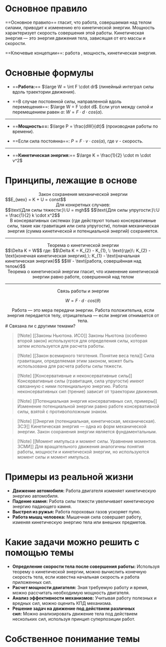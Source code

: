 # Основное правило

==Основное правило== гласит, что работа, совершаемая над телом силами, приводит к изменению его кинетической энергии. Мощность характеризует скорость совершения этой работы. Кинетическая энергия — это энергия движения тела, зависящая от его массы и скорости.

==Ключевые концепции==: работа , мощность, кинетическая энергия.
# Основные формулы

- ==**Работа:**== $\large W = \int F \cdot dr$ (линейный интеграл силы вдоль траектории движения).

- ==В случае постоянной силы, направленной вдоль перемещения==: $\large W = F \cdot d$. Если угол между силой и перемещением равен $\alpha$: $W = F \cdot d \cdot cos(\alpha)$.

---

- ==**Мощность==:** $\large P = \frac{dW}{dt}$ (производная работы по времени).

- ==Если сила постоянна==: $P = F \cdot v \cdot cos(\alpha)$, где $v$ - скорость.

---

- ==**Кинетическая энергия:**== $\large K = \frac{1}{2} \cdot m \cdot v^2$
# Принципы, лежащие в основе

<center>Закон сохранения механической энергии</center>
$$E_{мех} = K + U = const$$
<center>Для конкретных случаев:</center>
$$\text{Для силы тяжести:}\:U = mgh$$
$$\text{Для силы упругости:}\:U = \frac{1}{2} k \cdot x^2$$
<center>В консервативных системах (где действуют только консервативные силы, такие как гравитация или сила упругости), полная механическая энергия (сумма кинетической и потенциальной энергий) сохраняется.</center>

---

<center>Теорема о кинетической энергии </center>
$$\Delta K = W$$
где:
$$\Delta K = K_{2} - K_{1}, \: \text{где}\: K_{2} - \text{конечная кинетическая энергия},\: K_{1} - \text{начальная кинетическая энергия}$$
$$W - \text{работа, совершённая над телом}$$
<center>Теорема о кинетической энергии гласит, что изменение кинетической энергии равно работе, совершенной над телом</center>

---

<center>Связь работы и энергии </center>

$$W = F \cdot d \cdot cos(\theta)$$

<center>Работа — это мера передачи энергии. Работа положительна, если энергия передается телу, отрицательна — если энергия отнимается от тела.</center>
# Связана ли с другими темами?

>[!Note] [[Законы Ньютона. ИСО]]
>Законы Ньютона (особенно второй закон) используются для определения силы, которая затем используется для расчета работы.

>[!Note] [[Закон всемирного тяготения. Понятие веса тела]]
>Сила гравитации, определяемая этим законом, может быть использована для расчета работы силы тяжести.

>[!Note] [[Консервативные и неконсервативные силы]]
>Консервативные силы (гравитация, сила упругости) имеют связанную с ними потенциальную энергию. Работа неконсервативных сил (трение) зависит от траектории движения.

>[!Note] [[Потенциальная энергия консервативных сил, примеры]]
>Изменение потенциальной энергии равно работе консервативной силы, взятой с противоположным знаком.

>[!Note] [[Энергия (потенциальная, кинетическая, механическая). ЗСЭ]]
>Кинетическая энергия — одна из форм механической энергии. Закон сохранения энергии является фундаментальным.

>[!Note] [[Момент импульса и момент силы. Уравнение моментов. ЗСМИ]]
>Для вращательного движения аналогичны понятия работы, мощности и кинетической энергии, но используются момент силы и момент импульса.
# Примеры из реальной жизни

- **Движение автомобиля:** Работа двигателя изменяет кинетическую энергию автомобиля.
- **Падение камня:** Работа силы тяжести увеличивает кинетическую энергию падающего камня.
- **Выстрел из ружья:** Работа пороховых газов ускоряет пулю.
- **Работа мышц человека:** Мышечная сила совершает работу, изменяя кинетическую энергию тела или внешних предметов.
# Какие задачи можно решить с помощью темы

- **Определение скорости тела после совершения работы:** Используя теорему о кинетической энергии, можно вычислить конечную скорость тела, если известна начальная скорость и работа приложенных сил.
- **Расчет мощности двигателя:** Зная требуемую работу и время, можно рассчитать необходимую мощность двигателя.
- **Анализ эффективности механизмов:** Учитывая работу полезных и вредных сил, можно оценить КПД механизма.
- **Решение задач на движение под действием различных сил:** Можно анализировать движение тела под действием нескольких сил, используя принцип суперпозиции работ.
# Собственное понимание темы